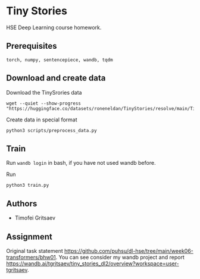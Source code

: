 # Tiny Stories
HSE Deep Learning course homework.

## Prerequisites

`torch, numpy, sentencepiece, wandb, tqdm`

## Download and create data

Download the TinySrories data
```shell
wget --quiet --show-progress "https://huggingface.co/datasets/roneneldan/TinyStories/resolve/main/TinyStories_all_data.tar.gz"
```
Create data in special format
```shell
python3 scripts/preprocess_data.py
```

## Train

Run `wandb login` in bash, if you have not used wandb before.

Run

```shell
python3 train.py
```

## Authors

* Timofei Gritsaev

## Assignment

Original task statement https://github.com/puhsu/dl-hse/tree/main/week06-transformers/bhw01.
You can see consider my wandb project and report https://wandb.ai/tgritsaev/tiny_stories_dl2/overview?workspace=user-tgritsaev.
